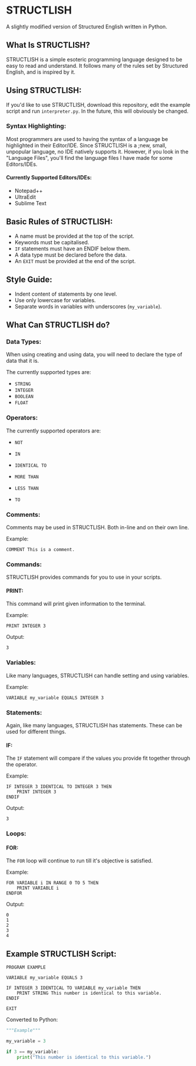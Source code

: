 # STRUCTLISH
A slightly modified version of Structured English written in Python.

## What Is STRUCTLISH?
STRUCTLISH is a simple esoteric programming language designed to be easy to read and understand.
It follows many of the rules set by Structured English, and is inspired by it.

## Using STRUCTLISH:
If you'd like to use STRUCTLISH, download this repository, edit the example script and run `interpreter.py`.
In the future, this will obviously be changed.

### Syntax Highlighting:
Most programmers are used to having the syntax of a language be highlighted in their Editor/IDE.
Since STRUCTLISH is a ;new, small, unpopular language, no IDE natively supports it.
However, if you look in the "Language Files", you'll find the language files I have made for some Editors/IDEs.

#### Currently Supported Editors/IDEs:
- Notepad++
- UltraEdit
- Sublime Text

## Basic Rules of STRUCTLISH:
- A name must be provided at the top of the script.
- Keywords must be capitalised.
- `IF` statements must have an ENDIF below them.
- A data type must be declared before the data.
- An `EXIT` must be provided at the end of the script.

## Style Guide:
- Indent content of statements by one level.
- Use only lowercase for variables.
- Separate words in variables with underscores (`my_variable`).

## What Can STRUCTLISH do?
### Data Types:
When using creating and using data, you will need to declare the type of data that it is.

The currently supported types are:
- `STRING`
- `INTEGER`
- `BOOLEAN`
- `FLOAT`

### Operators:
The currently supported operators are:
- `NOT`
- `IN`


- `IDENTICAL TO`
- `MORE THAN`
- `LESS THAN`


- `TO`

### Comments:
Comments may be used in STRUCTLISH. Both in-line and on their own line.

Example:
```
COMMENT This is a comment.
```

### Commands:
STRUCTLISH provides commands for you to use in your scripts.
#### PRINT:
This command will print given information to the terminal.

Example:
```
PRINT INTEGER 3
```
Output:
```
3
```

### Variables:
Like many languages, STRUCTLISH can handle setting and using variables.

Example:
```
VARIABLE my_variable EQUALS INTEGER 3
```

### Statements:
Again, like many languages, STRUCTLISH has statements. These can be used for different things.
#### IF:
The `IF` statement will compare if the values you provide fit together through the operator.

Example:
```
IF INTEGER 3 IDENTICAL TO INTEGER 3 THEN
	PRINT INTEGER 3
ENDIF
```
Output:
```
3
```

### Loops:
#### FOR:
The `FOR` loop will continue to run till it's objective is satisfied.

Example:
```
FOR VARIABLE i IN RANGE 0 TO 5 THEN
	PRINT VARIABLE i
ENDFOR
```
Output:
```
0
1
2
3
4
```

## Example STRUCTLISH Script:
```
PROGRAM EXAMPLE

VARIABLE my_variable EQUALS 3

IF INTEGER 3 IDENTICAL TO VARIABLE my_variable THEN
	PRINT STRING This number is identical to this variable.
ENDIF

EXIT
```
Converted to Python:
```python
"""Example"""

my_variable = 3

if 3 == my_variable:
    print("This number is identical to this variable.")
```
